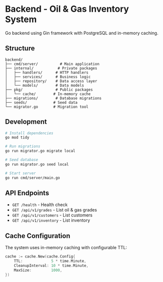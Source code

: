 # Backend - Oil & Gas Inventory System

Go backend using Gin framework with PostgreSQL and in-memory caching.

## Structure

```
backend/
├── cmd/server/          # Main application
├── internal/           # Private packages
│   ├── handlers/      # HTTP handlers
│   ├── services/      # Business logic
│   ├── repository/    # Data access layer
│   └── models/        # Data models
├── pkg/               # Public packages
│   └── cache/        # In-memory cache
├── migrations/        # Database migrations
├── seeds/            # Seed data
└── migrator.go       # Migration tool
```

## Development

```bash
# Install dependencies
go mod tidy

# Run migrations
go run migrator.go migrate local

# Seed database
go run migrator.go seed local

# Start server
go run cmd/server/main.go
```

## API Endpoints

- `GET /health` - Health check
- `GET /api/v1/grades` - List oil & gas grades
- `GET /api/v1/customers` - List customers
- `GET /api/v1/inventory` - List inventory

## Cache Configuration

The system uses in-memory caching with configurable TTL:

```go
cache := cache.New(cache.Config{
    TTL:             5 * time.Minute,
    CleanupInterval: 10 * time.Minute,
    MaxSize:         1000,
})
```
